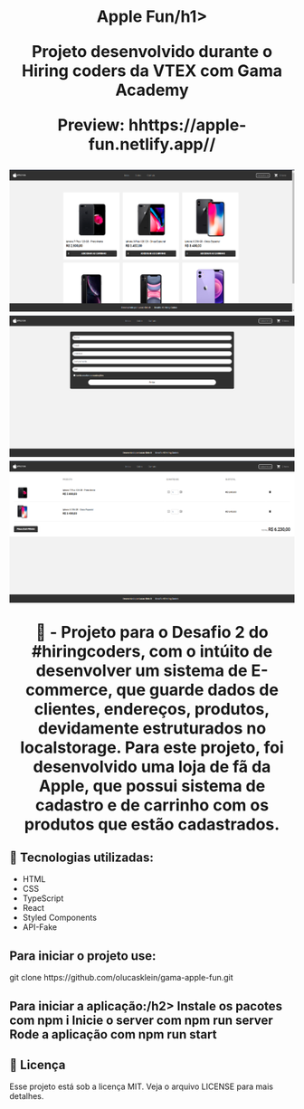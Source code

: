 <h1 align="center">Apple Fun/h1>
<p align="center">Projeto desenvolvido durante o Hiring coders da VTEX com Gama Academy</p>
<p align="center">Preview: hhttps://apple-fun.netlify.app//</p>
<img src="./apple-fun1.png">
<img src="./apple-fun2.png">
<img src="./apple-fun3.png">

📖 - Projeto para o Desafio 2 do #hiringcoders, com o intúito de desenvolver um sistema de E-commerce, que guarde dados de clientes, endereços, produtos, devidamente
estruturados no localstorage. Para este projeto, foi desenvolvido uma loja de fã da Apple, que possui sistema de cadastro e de carrinho com os produtos que estão cadastrados.

<h2>🚀 Tecnologias utilizadas: </h2>

- HTML
- CSS
- TypeScript
- React
- Styled Components
- API-Fake

<h2>Para iniciar o projeto use: </h2>
git clone https://github.com/olucasklein/gama-apple-fun.git

<h2>Para iniciar a aplicação:/h2>
Instale os pacotes com npm i
Inicie o server com npm run server
Rode a aplicação com npm run start

<h2>📝 Licença</h2>
Esse projeto está sob a licença MIT. Veja o arquivo LICENSE para mais detalhes.
